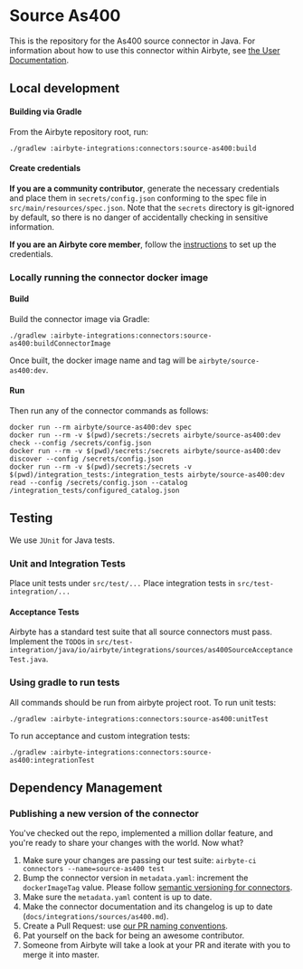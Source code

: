 # Source As400

This is the repository for the As400 source connector in Java.
For information about how to use this connector within Airbyte, see [the User Documentation](https://docs.airbyte.com/integrations/sources/as400).

## Local development

#### Building via Gradle
From the Airbyte repository root, run:
```
./gradlew :airbyte-integrations:connectors:source-as400:build
```

#### Create credentials
**If you are a community contributor**, generate the necessary credentials and place them in `secrets/config.json` conforming to the spec file in `src/main/resources/spec.json`.
Note that the `secrets` directory is git-ignored by default, so there is no danger of accidentally checking in sensitive information.

**If you are an Airbyte core member**, follow the [instructions](https://docs.airbyte.com/connector-development#using-credentials-in-ci) to set up the credentials.

### Locally running the connector docker image

#### Build
Build the connector image via Gradle:
```
./gradlew :airbyte-integrations:connectors:source-as400:buildConnectorImage
```

Once built, the docker image name and tag will be `airbyte/source-as400:dev`.

#### Run
Then run any of the connector commands as follows:
```
docker run --rm airbyte/source-as400:dev spec
docker run --rm -v $(pwd)/secrets:/secrets airbyte/source-as400:dev check --config /secrets/config.json
docker run --rm -v $(pwd)/secrets:/secrets airbyte/source-as400:dev discover --config /secrets/config.json
docker run --rm -v $(pwd)/secrets:/secrets -v $(pwd)/integration_tests:/integration_tests airbyte/source-as400:dev read --config /secrets/config.json --catalog /integration_tests/configured_catalog.json
```

## Testing
We use `JUnit` for Java tests.

### Unit and Integration Tests
Place unit tests under `src/test/...`
Place integration tests in `src/test-integration/...` 

#### Acceptance Tests
Airbyte has a standard test suite that all source connectors must pass. Implement the `TODO`s in
`src/test-integration/java/io/airbyte/integrations/sources/as400SourceAcceptanceTest.java`.

### Using gradle to run tests
All commands should be run from airbyte project root.
To run unit tests:
```
./gradlew :airbyte-integrations:connectors:source-as400:unitTest
```
To run acceptance and custom integration tests:
```
./gradlew :airbyte-integrations:connectors:source-as400:integrationTest
```

## Dependency Management

### Publishing a new version of the connector
You've checked out the repo, implemented a million dollar feature, and you're ready to share your changes with the world. Now what?
1. Make sure your changes are passing our test suite: `airbyte-ci connectors --name=source-as400 test`
2. Bump the connector version in `metadata.yaml`: increment the `dockerImageTag` value. Please follow [semantic versioning for connectors](https://docs.airbyte.com/contributing-to-airbyte/resources/pull-requests-handbook/#semantic-versioning-for-connectors).
3. Make sure the `metadata.yaml` content is up to date.
4. Make the connector documentation and its changelog is up to date (`docs/integrations/sources/as400.md`).
5. Create a Pull Request: use [our PR naming conventions](https://docs.airbyte.com/contributing-to-airbyte/resources/pull-requests-handbook/#pull-request-title-convention).
6. Pat yourself on the back for being an awesome contributor.
7. Someone from Airbyte will take a look at your PR and iterate with you to merge it into master.

